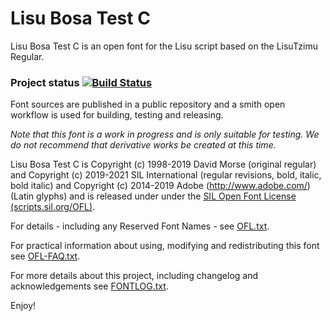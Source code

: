 # Lisu Bosa Test C

Lisu Bosa Test C is an open font for the Lisu script based on the LisuTzimu Regular.

### Project status [![Build Status](http://build.palaso.org/app/rest/builds/buildType:Fonts_Bosa/statusIcon)](http://build.palaso.org/viewType.html?buildTypeId=Fonts_Bosa&guest=1)
Font sources are published in a public repository and a smith open workflow is used for building, testing and releasing. 

_Note that this font is a work in progress and is only suitable for testing. We do not recommend that derivative works be created at this time._

Lisu Bosa Test C is Copyright (c) 1998-2019 David Morse (original regular) and Copyright (c) 2019-2021 SIL International (regular revisions, bold, italic, bold italic) and Copyright (c) 2014-2019 Adobe (http://www.adobe.com/) (Latin glyphs) and is released under under the [SIL Open Font License (scripts.sil.org/OFL)](http://scripts.sil.org/OFL).

For details - including any Reserved Font Names - see [OFL.txt](OFL.txt).  

For practical information about using, modifying and redistributing this font see [OFL-FAQ.txt](OFL-FAQ.txt).

For more details about this project, including changelog and acknowledgements see [FONTLOG.txt](FONTLOG.txt).

Enjoy!
